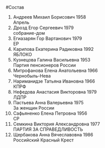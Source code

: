 #Состав
1. Андреев Михаил Борисович 1958   
    Апрель
2. Дрозд Егор Сергеевич 1979   
    собрание-дом
3. Егиазарян Гор Вартанович 1979   
    ЕР
4. Карипова Екатерина Радиковна 1992   
    ЯБЛОКО
5. Кузнецова Галина Васильевна 1953   
    Партия пенсионеров России
6. Митрофанова Елена Анатольевна 1966   
    Чернобыль-Нева
7. Нариманидзе Татьяна Ивановна 1966   
    КПРФ
8. Нефедова Анастасия Викторовна 1979   
    ЛДПР
9. Пастьева Анна Валерьевна 1975   
    За женщин России
10. Сафьяненко Елена Петровна 1956   
    СР
11. Семкина Виктория Александровна 1977   
    ПАРТИЯ ЗА СПРАВЕДЛИВОСТЬ
12. Щербакова Анна Вячеславовна 1986   
    Российский Красный Крест
